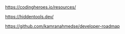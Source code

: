 
https://codingheroes.io/resources/

https://hiddentools.dev/

https://github.com/kamranahmedse/developer-roadmap

